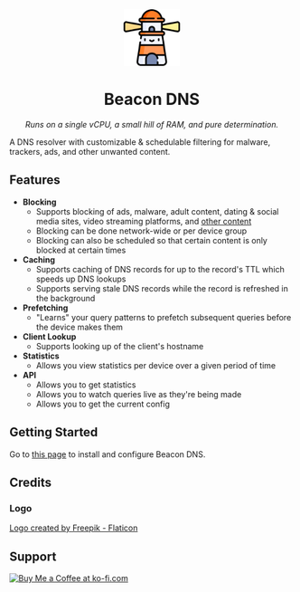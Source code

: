 <div align="center">
    <img src="docs/media/logo.png" width="100" />
    <h1>Beacon DNS</h1>
    <p><i>Runs on a single vCPU, a small hill of RAM, and pure determination.</i></p>
</div>

A DNS resolver with customizable & schedulable filtering for malware, trackers, ads, and other unwanted content.

## Features

- **Blocking**
    - Supports blocking of ads, malware, adult content, dating & social media sites, video streaming platforms, and [other content](https://github.com/st3v3nmw/beacon-dns/blob/main/internal/config/sources.go)
    - Blocking can be done network-wide or per device group
    - Blocking can also be scheduled so that certain content is only blocked at certain times
- **Caching**
    - Supports caching of DNS records for up to the record's TTL which speeds up DNS lookups
    - Supports serving stale DNS records while the record is refreshed in the background
- **Prefetching**
    - "Learns" your query patterns to prefetch subsequent queries before the device makes them
- **Client Lookup**
    - Supports looking up of the client's hostname
- **Statistics**
    - Allows you view statistics per device over a given period of time
- **API**
    - Allows you to get statistics
    - Allows you to watch queries live as they're being made
    - Allows you to get the current config

## Getting Started

Go to [this page](https://www.stephenmwangi.com/beacon-dns/installation) to install and configure Beacon DNS.

## Credits

### Logo

<a href="https://www.flaticon.com/free-icons/lighthouse" title="lighthouse icons">Logo created by Freepik - Flaticon</a>

## Support

<a href='https://ko-fi.com/M4M44DEN6' target='_blank'><img height='36' style='border:0px;height:36px;' src='https://cdn.ko-fi.com/cdn/kofi3.png?v=2' border='0' alt='Buy Me a Coffee at ko-fi.com' /></a>
